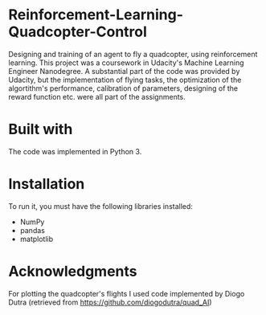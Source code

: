 # Reinforcement-Learning-Quadcopter-Control
Designing and training of an agent to fly a quadcopter, using reinforcement learning. This project was a coursework in 
Udacity's Machine Learning Engineer Nanodegree. A substantial part of the code was provided by Udacity, but the implementation
of flying tasks, the optimization of the algortithm's performance, calibration of parameters, designing of the reward function
etc. were all part of the assignments.

# Built with
The code was implemented in Python 3.

# Installation
To run it, you must have the following libraries installed:

- NumPy
- pandas
- matplotlib

# Acknowledgments
For plotting the quadcopter's flights I used code implemented by Diogo Dutra (retrieved from https://github.com/diogodutra/quad_AI)
